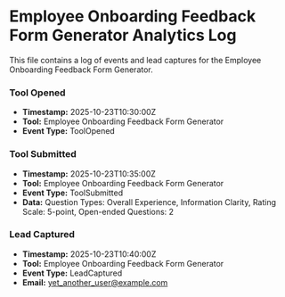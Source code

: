 # Employee Onboarding Feedback Form Generator Analytics Log

This file contains a log of events and lead captures for the Employee Onboarding Feedback Form Generator.

### Tool Opened

- **Timestamp:** 2025-10-23T10:30:00Z
- **Tool:** Employee Onboarding Feedback Form Generator
- **Event Type:** ToolOpened

### Tool Submitted

- **Timestamp:** 2025-10-23T10:35:00Z
- **Tool:** Employee Onboarding Feedback Form Generator
- **Event Type:** ToolSubmitted
- **Data:** Question Types: Overall Experience, Information Clarity, Rating Scale: 5-point, Open-ended Questions: 2

### Lead Captured

- **Timestamp:** 2025-10-23T10:40:00Z
- **Tool:** Employee Onboarding Feedback Form Generator
- **Event Type:** LeadCaptured
- **Email:** yet_another_user@example.com